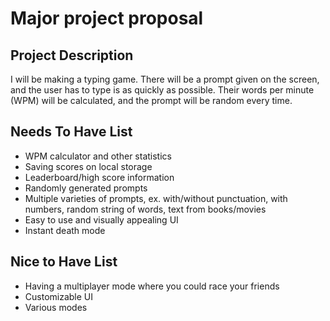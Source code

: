 # Major project proposal

## Project Description

I will be making a typing game. There will be a prompt given on the screen, and the user has to type is as quickly as possible. Their words per minute (WPM) will be calculated, and the prompt will be random every time. 

## Needs To Have List

- WPM calculator and other statistics 
- Saving scores on local storage
- Leaderboard/high score information 
- Randomly generated prompts
- Multiple varieties of prompts, ex. with/without punctuation, with numbers, random string of words, text from books/movies
- Easy to use and visually appealing UI
- Instant death mode

## Nice to Have List

- Having a multiplayer mode where you could race your friends 
- Customizable UI
- Various modes
